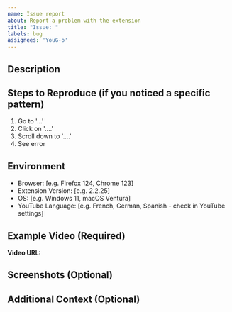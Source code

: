 ```yaml
---
name: Issue report
about: Report a problem with the extension
title: "Issue: "
labels: bug
assignees: 'YouG-o'
---
```


## Description
<!-- A clear description of what the problem is -->

## Steps to Reproduce (if you noticed a specific pattern)
<!-- Steps to reproduce the behavior -->
1. Go to '...'
2. Click on '....'
3. Scroll down to '....'
4. See error

## Environment
- Browser: [e.g. Firefox 124, Chrome 123]
- Extension Version: [e.g. 2.2.25]
- OS: [e.g. Windows 11, macOS Ventura]
- YouTube Language: [e.g. French, German, Spanish - check in YouTube settings]

## Example Video (Required)
<!-- Please provide a link to a YouTube video where you can reproduce the issue -->
<!-- This helps us test the fix quickly without having to search for translated content in a specific language -->
**Video URL:** 

## Screenshots (Optional)
<!-- If applicable, add screenshots to help explain your problem -->

## Additional Context (Optional)
<!-- Add any other context about the problem here -->